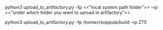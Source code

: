 python3 upload_to_artifactory.py -fp <<"local system path folder">> -rp <<"under which folder you want to upload in artifactory">>

python3 upload_to_artifactory.py -fp /home/ckoppula/build -rp ZTE
